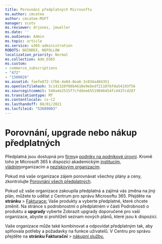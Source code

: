 ```yaml
---
title: Porovnání předplatných Microsoftu
ms.author: cmcatee
author: cmcatee-MSFT
manager: scotv
ms.reviewer: drjones, jmueller
ms.date: ''
ms.audience: Admin
ms.topic: article
ms.service: o365-administration
ROBOTS: NOINDEX, NOFOLLOW
localization_priority: Normal
ms.collection: Adm_O365
ms.custom:
- commerce_subscriptions
- "472"
- "1500026"
ms.assetid: faefe872-1fb6-4a0d-8ea6-3c034a484351
ms.openlocfilehash: 5c141320f08b4610e9ebedf21107bfda54193f56
ms.sourcegitcommit: 540a4e2515f7cfddee65519046454fc4437cd287
ms.translationtype: MT
ms.contentlocale: cs-CZ
ms.lasthandoff: 08/01/2021
ms.locfileid: "53689003"
---
```

# <a name="compare-upgrade-or-purchase-subscriptions"></a>Porovnání, upgrade nebo nákup předplatných
  
Předplatná jsou dostupná pro [firmy](https://www.microsoft.com/microsoft-365/business/compare-all-microsoft-365-business-products?tab=2&rtc=1)a [podniky na podnikové úrovni](https://www.microsoft.com/microsoft-365/enterprise/compare-office-365-plans?rtc=1). Kromě toho je Microsoft 365 k dispozici akademickým [institucím,](https://www.microsoft.com/microsoft-365/academic/compare-office-365-education-plans?rtc=1&activetab=tab%3aprimaryr1) [vládním](https://www.microsoft.com/microsoft-365/government/compare-office-365-government-plans?rtc=1)organizacím a [neziskovým organizacím](https://www.microsoft.com/microsoft-365/nonprofit/office-365-nonprofit-plans-and-pricing?&rtc=1&activetab=tab%3aprimaryr1).
  
Pokud má vaše organizace zájem porovnávat všechny plány a ceny, zkontrolujte [Porovnání všech předplatných](https://www.microsoft.com/microsoft-365/enterprise/compare-office-365-plans?rtc=1).
  
Pokud už vaše organizace zakoupila předplatná a zajímá vás změna na jiný plán, můžete to udělat z Centrum pro správu Microsoftu 365. Přejděte na **stránku** \> [Fakturace:](https://go.microsoft.com/fwlink/p/?linkid=842054) Vaše produkty a vyberte předplatné, které chcete změnit. Na stránce s podrobnostmi o předplatném  v části Podrobnosti o produktu a **upgrady** vyberte Zobrazit upgrady doporučené pro vaši organizace, abyste si prohlíželi seznam nových plánů, které jsou k dispozici.
  
Vaše organizace může také kombinovat a odpovídat předplatným tak, aby splňovala potřeby a požadavky na funkce uživatelů. V Centru pro správu přejděte na **stránku Fakturační** \> [nákupní služby.](https://go.microsoft.com/fwlink/p/?linkid=868433) 